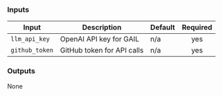 <!--doc_begin-->
### Inputs
|Input|Description|Default|Required|
|-----|-----------|-------|:------:|
|`llm_api_key`|OpenAI API key for GAIL|n/a|yes|
|`github_token`|GitHub token for API calls|n/a|yes|
### Outputs
None
<!--doc_end-->